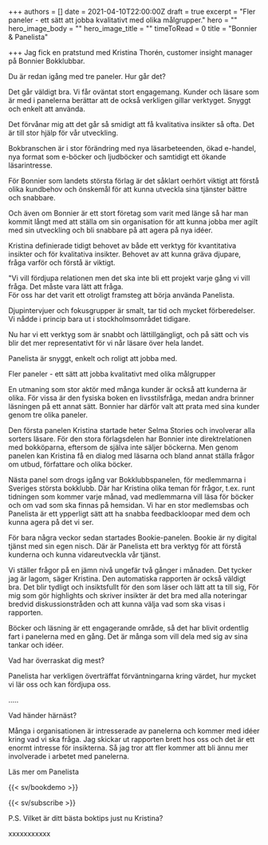 +++
authors = []
date = 2021-04-10T22:00:00Z
draft = true
excerpt = "Fler paneler - ett sätt att jobba kvalitativt med olika målgrupper."
hero = ""
hero_image_body = ""
hero_image_title = ""
timeToRead = 0
title = "Bonnier & Panelista"

+++
Jag fick en pratstund med Kristina Thorén, customer insight manager på Bonnier Bokklubbar.

Du är redan igång med tre paneler. Hur går det?

Det går väldigt bra. Vi får oväntat stort engagemang. Kunder och läsare som är med i panelerna berättar att de också verkligen gillar verktyget. Snyggt och enkelt att använda.

Det förvånar mig att det går så smidigt att få kvalitativa insikter så ofta. Det är till stor hjälp för vår utveckling.

Bokbranschen är i stor förändring med nya läsarbeteenden, ökad e-handel, nya format som e-böcker och ljudböcker och samtidigt ett ökande läsarintresse.

För Bonnier som landets största förlag är det såklart oerhört viktigt att förstå olika kundbehov och önskemål för att kunna utveckla sina tjänster bättre och snabbare.

Och även om Bonnier är ett stort företag som varit med länge så har man kommit långt med att ställa om sin organisation för att kunna jobba mer agilt med sin utveckling och bli snabbare på att agera på nya idéer.

Kristina definierade tidigt behovet av både ett verktyg för kvantitativa insikter och för kvalitativa insikter. Behovet av att kunna gräva djupare, fråga varför och förstå är viktigt.

"Vi vill fördjupa relationen men det ska inte bli ett projekt varje gång vi vill fråga. Det måste vara lätt att fråga.  
För oss har det varit ett otroligt framsteg att börja använda Panelista.

Djupintervjuer och fokusgrupper är smalt, tar tid och mycket förberedelser. Vi nådde i princip bara ut i stockholmsområdet tidigare.

Nu har vi ett verktyg som är snabbt och lättillgängligt, och på sätt och vis blir det mer representativt för vi når läsare över hela landet.

Panelista är snyggt, enkelt och roligt att jobba med.

Fler paneler - ett sätt att jobba kvalitativt med olika målgrupper

En utmaning som stor aktör med många kunder är också att kunderna är olika. För vissa är den fysiska boken en livsstilsfråga, medan andra brinner läsningen på ett annat sätt. Bonnier har därför valt att prata med sina kunder genom tre olika paneler.

Den första panelen Kristina startade heter Selma Stories och involverar alla sorters läsare. För den stora förlagsdelen har Bonnier inte direktrelationen med bokköparna, eftersom de själva inte säljer böckerna. Men genom panelen kan Kristina få en dialog med läsarna och bland annat ställa frågor om utbud, författare och olika böcker.

Nästa panel som drogs igång var Bokklubbspanelen, för medlemmarna i Sveriges största bokklubb. Där har Kristina olika teman för frågor, t.ex. runt tidningen som kommer varje månad, vad medlemmarna vill läsa för böcker och om vad som ska finnas på hemsidan. Vi har en stor medlemsbas och Panelista är ett ypperligt sätt att ha snabba feedbackloopar med dem och kunna agera på det vi ser.

För bara några veckor sedan startades Bookie-panelen. Bookie är ny digital tjänst med sin egen nisch. Där är Panelista ett bra verktyg för att förstå kunderna och kunna vidareutveckla vår tjänst.

Vi ställer frågor på en jämn nivå ungefär två gånger i månaden. Det tycker jag är lagom, säger Kristina. Den automatiska rapporten är också väldigt bra. Det blir tydligt och insiktsfullt för den som läser och lätt att ta till sig, För mig som gör highlights och skriver insikter är det bra med alla noteringar bredvid diskussionstråden och att kunna välja vad som ska visas i rapporten.

Böcker och läsning är ett engagerande område, så det har blivit ordentlig fart i panelerna med en gång. Det är många som vill dela med sig av sina tankar och idéer.

Vad har överraskat dig mest?

Panelista har verkligen överträffat förväntningarna kring värdet, hur mycket vi lär oss och kan fördjupa oss.

…..

Vad händer härnäst?

Många i organisationen är intresserade av panelerna och kommer med idéer kring vad vi ska fråga. Jag skickar ut rapporten brett hos oss och det är ett enormt intresse för insikterna. Så jag tror att fler kommer att bli ännu mer involverade i arbetet med panelerna.

Läs mer om Panelista

{{< sv/bookdemo >}}

{{< sv/subscribe >}}

P.S. Vilket är ditt bästa boktips just nu Kristina?

xxxxxxxxxxx